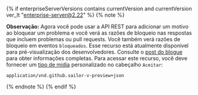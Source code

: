 {% if enterpriseServerVersions contains currentVersion and currentVersion ver_lt "enterprise-server@2.22" %}
{% note %}

**Observação:** Agora você pode usar a API REST para adicionar um motivo ao bloquear um problema e você verá as razões de bloqueio nas respostas que incluem problemas ou pull requests. Você também verá razões de bloqueio em eventos `bloqueados`. Esse recurso está atualmente disponível para pré-visualização dos desenvolvedores. Consulte o [post do blogue](https://developer.github.com/changes/2018-01-10-lock-reason-api-preview) para obter informações completas. Para acessar este recurso, você deve fornecer um [tipo de mídia](/rest/overview/media-types) personalizado no cabeçalho `Aceitar`:

```
application/vnd.github.sailor-v-preview+json
```

{% endnote %}
{% endif %}
